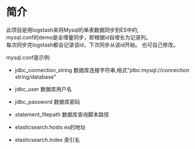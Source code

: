 # 简介
此项目是用logstash来将Mysql的单表数据同步到ES中的,  
mysql.conf的demo是全增量同步，即根据id自增长为记录列。  
每次同步完logstash都会记录该id，下次同步从该id开始。 也可自己修改。

mysql.conf是示例:
* jdbc_connection_string
  数据库连接字符串,格式"jdbc:mysql://connection string/database"

* jdbc_user
  数据库用户名

* jdbc_password
  数据库密码  

* statement_filepath
  数据库查询脚本路径

* elasticsearch.hosts
  es的地址

* elasticsearch.index
  索引名